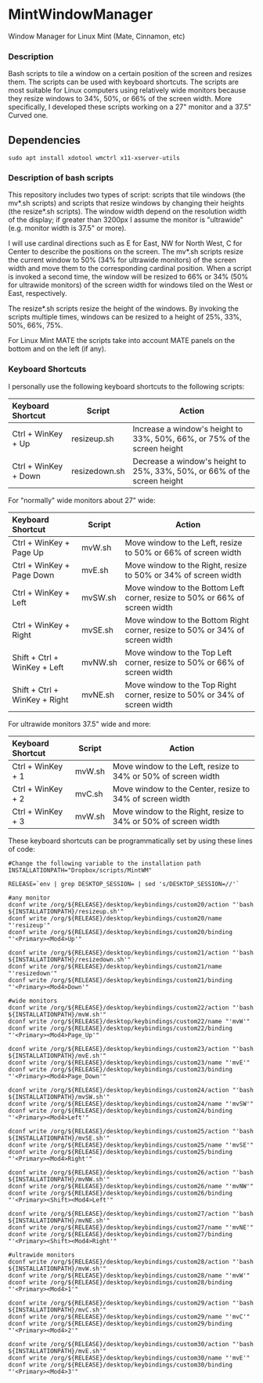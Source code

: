# MintWindowManager
Window Manager for Linux Mint (Mate, Cinnamon, etc)

### Description
Bash scripts to tile a window on a certain position of the screen and resizes them. The scripts can be used with keyboard shortcuts. The scripts are most suitable for Linux computers using relatively wide monitors because they resize windows to 34%, 50%, or 66% of the screen width. More specifically, I developed these scripts working on a 27" monitor and a 37.5" Curved one.

## Dependencies
```sudo apt install xdotool wmctrl x11-xserver-utils```

### Description of bash scripts 
This repository includes two types of script: scripts that tile windows (the mv\*.sh scripts) and scripts that resize windows by changing their heights (the resize\*.sh scripts). The window width depend on the resolution width of the display; if greater than 3200px I assume the monitor is "ultrawide" (e.g. monitor width is 37.5" or more). 

I will use cardinal directions such as E for East, NW for North West, C for Center to describe the positions on the screen. The mv\*.sh scripts resize the current window to 50% (34% for ultrawide monitors) of the screen width and move them to the corresponding cardinal position. When a script is invoked a second time, the window will be resized to 66% or 34% (50% for ultrawide monitors) of the screen width for windows tiled on the West or East, respectively. 

The resize\*.sh scripts resize the height of the windows. By invoking the scripts multiple times, windows can be resized to a height of 25%, 33%, 50%, 66%, 75%.

For Linux Mint MATE the scripts take into account MATE panels on the bottom and on the left (if any). 

### Keyboard Shortcuts
I personally use the following keyboard shortcuts to the following scripts: 

| Keyboard Shortcut | Script | Action |
| :-------- | -------- | -------|
| Ctrl + WinKey + Up | resizeup.sh | Increase a window's height to 33%, 50%, 66%, or 75% of the screen height |
| Ctrl + WinKey + Down | resizedown.sh | Decrease a window's height to 25%, 33%, 50%, or 66% of the screen height |

For "normally" wide monitors about 27" wide:

| Keyboard Shortcut | Script | Action |
| :-------- | -------- | -------|
| Ctrl + WinKey + Page Up | mvW.sh | Move window to the Left, resize to 50% or 66% of screen width |
| Ctrl + WinKey + Page Down | mvE.sh | Move window to the Right, resize to 50% or 34% of screen width |
| Ctrl + WinKey + Left | mvSW.sh | Move window to the Bottom Left corner, resize to 50% or 66% of screen width |
| Ctrl + WinKey + Right | mvSE.sh | Move window to the Bottom Right corner, resize to 50% or 34% of screen width |
| Shift + Ctrl + WinKey + Left | mvNW.sh | Move window to the Top Left corner, resize to 50% or 66% of screen width |
| Shift + Ctrl + WinKey + Right | mvNE.sh | Move window to the Top Right corner, resize to 50% or 34% of screen width |

For ultrawide monitors 37.5" wide and more: 

| Keyboard Shortcut | Script | Action |
| :-------- | -------- | -------|
| Ctrl + WinKey + 1 | mvW.sh | Move window to the Left, resize to 34% or 50% of screen width |
| Ctrl + WinKey + 2 | mvC.sh | Move window to the Center, resize to 34% of screen width |
| Ctrl + WinKey + 3 | mvW.sh | Move window to the Right, resize to 34% or 50% of screen width |

These keyboard shortcuts can be programmatically set by using these lines of code: 

```
#Change the following variable to the installation path
INSTALLATIONPATH="Dropbox/scripts/MintWM"

RELEASE=`env | grep DESKTOP_SESSION= | sed 's/DESKTOP_SESSION=//'`

#any monitor
dconf write /org/${RELEASE}/desktop/keybindings/custom20/action "'bash ${INSTALLATIONPATH}/resizeup.sh'"
dconf write /org/${RELEASE}/desktop/keybindings/custom20/name "'resizeup'"
dconf write /org/${RELEASE}/desktop/keybindings/custom20/binding "'<Primary><Mod4>Up'"

dconf write /org/${RELEASE}/desktop/keybindings/custom21/action "'bash ${INSTALLATIONPATH}/resizedown.sh'"
dconf write /org/${RELEASE}/desktop/keybindings/custom21/name "'resizedown'"
dconf write /org/${RELEASE}/desktop/keybindings/custom21/binding "'<Primary><Mod4>Down'"

#wide monitors
dconf write /org/${RELEASE}/desktop/keybindings/custom22/action "'bash ${INSTALLATIONPATH}/mvW.sh'"
dconf write /org/${RELEASE}/desktop/keybindings/custom22/name "'mvW'"
dconf write /org/${RELEASE}/desktop/keybindings/custom22/binding "'<Primary><Mod4>Page_Up'"

dconf write /org/${RELEASE}/desktop/keybindings/custom23/action "'bash ${INSTALLATIONPATH}/mvE.sh'"
dconf write /org/${RELEASE}/desktop/keybindings/custom23/name "'mvE'"
dconf write /org/${RELEASE}/desktop/keybindings/custom23/binding "'<Primary><Mod4>Page_Down'"

dconf write /org/${RELEASE}/desktop/keybindings/custom24/action "'bash ${INSTALLATIONPATH}/mvSW.sh'"
dconf write /org/${RELEASE}/desktop/keybindings/custom24/name "'mvSW'"
dconf write /org/${RELEASE}/desktop/keybindings/custom24/binding "'<Primary><Mod4>Left'"

dconf write /org/${RELEASE}/desktop/keybindings/custom25/action "'bash ${INSTALLATIONPATH}/mvSE.sh'"
dconf write /org/${RELEASE}/desktop/keybindings/custom25/name "'mvSE'"
dconf write /org/${RELEASE}/desktop/keybindings/custom25/binding "'<Primary><Mod4>Right'"

dconf write /org/${RELEASE}/desktop/keybindings/custom26/action "'bash ${INSTALLATIONPATH}/mvNW.sh'"
dconf write /org/${RELEASE}/desktop/keybindings/custom26/name "'mvNW'"
dconf write /org/${RELEASE}/desktop/keybindings/custom26/binding "'<Primary><Shift><Mod4>Left'"

dconf write /org/${RELEASE}/desktop/keybindings/custom27/action "'bash ${INSTALLATIONPATH}/mvNE.sh'"
dconf write /org/${RELEASE}/desktop/keybindings/custom27/name "'mvNE'"
dconf write /org/${RELEASE}/desktop/keybindings/custom27/binding "'<Primary><Shift><Mod4>Right'"

#ultrawide monitors
dconf write /org/${RELEASE}/desktop/keybindings/custom28/action "'bash ${INSTALLATIONPATH}/mvW.sh'"
dconf write /org/${RELEASE}/desktop/keybindings/custom28/name "'mvW'"
dconf write /org/${RELEASE}/desktop/keybindings/custom28/binding "'<Primary><Mod4>1'"

dconf write /org/${RELEASE}/desktop/keybindings/custom29/action "'bash ${INSTALLATIONPATH}/mvC.sh'"
dconf write /org/${RELEASE}/desktop/keybindings/custom29/name "'mvC'"
dconf write /org/${RELEASE}/desktop/keybindings/custom29/binding "'<Primary><Mod4>2'"

dconf write /org/${RELEASE}/desktop/keybindings/custom30/action "'bash ${INSTALLATIONPATH}/mvE.sh'"
dconf write /org/${RELEASE}/desktop/keybindings/custom30/name "'mvE'"
dconf write /org/${RELEASE}/desktop/keybindings/custom30/binding "'<Primary><Mod4>3'"
```